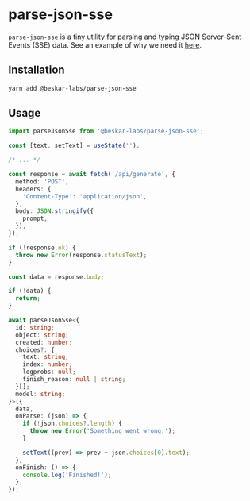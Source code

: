 # parse-json-sse

`parse-json-sse` is a tiny utility for parsing and typing JSON Server-Sent Events (SSE) data. See an example of why we need it [here](https://www.beskar.co/blog/streaming-openai-completions-vercel-edge).

## Installation

```bash
yarn add @beskar-labs/parse-json-sse
```

## Usage

```ts
import parseJsonSse from '@beskar-labs/parse-json-sse';

const [text, setText] = useState('');

/* ... */

const response = await fetch('/api/generate', {
  method: 'POST',
  headers: {
    'Content-Type': 'application/json',
  },
  body: JSON.stringify({
    prompt,
  }),
});

if (!response.ok) {
  throw new Error(response.statusText);
}

const data = response.body;

if (!data) {
  return;
}

await parseJsonSse<{
  id: string;
  object: string;
  created: number;
  choices?: {
    text: string;
    index: number;
    logprobs: null;
    finish_reason: null | string;
  }[];
  model: string;
}>({
  data,
  onParse: (json) => {
    if (!json.choices?.length) {
      throw new Error('Something went wrong.');
    }

    setText((prev) => prev + json.choices[0].text);
  },
  onFinish: () => {
    console.log('Finished!');
  },
});
```

